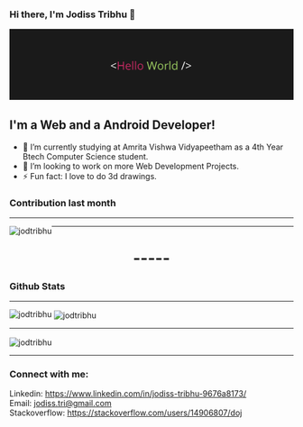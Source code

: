 ### Hi there, I'm Jodiss Tribhu  👋



![Header](https://github.com/AashimaAhuja/AashimaAhuja/blob/main/images/banner.png)

## I'm a Web and a Android Developer!
- 🏫 I’m currently studying at Amrita Vishwa Vidyapeetham as a 4th Year Btech Computer Science student.
- 👯 I’m looking to work on more Web Development Projects.
- ⚡ Fun fact: I love to do 3d drawings.

<h3 align="left">Contribution last month</h3>
<hr>
<p>
  <img align="left" src="https://activity-graph.herokuapp.com/graph?username=jodtribhu&theme=xcode" alt="jodtribhu" />
</p>
<hr>
<h1 align="center"> ----- </h1>
<h3 align="left">Github Stats</h3>
<hr>
<p>
  <img align="left" src="https://github-readme-stats.vercel.app/api/top-langs?username=jodtribhu&show_icons=true&theme=dark&locale=en&layout=compact" alt="jodtribhu" />
</p>
  <p>&nbsp;<img align="center" src="https://github-readme-stats.vercel.app/api?username=jodtribhu&show_icons=true&theme=dark&locale=en" alt="jodtribhu" /></p>
<hr>
<p>
  <img align="center" src="https://github-readme-streak-stats.herokuapp.com/?user=jodtribhu&theme=highcontrast" alt="jodtribhu" />
</p>

<hr>

### Connect with me:
Linkedin: https://www.linkedin.com/in/jodiss-tribhu-9676a8173/
<br />
Email: jodiss.tri@gmail.com
<br />
Stackoverflow: https://stackoverflow.com/users/14906807/doj

  




